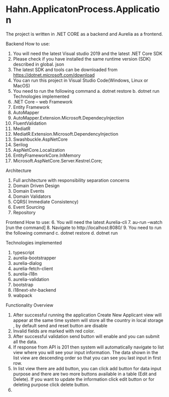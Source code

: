 # Hahn.ApplicatonProcess.Application
The project is written in .NET CORE as a backend and Aurelia as a frontend.

Backend
How to use:
1.	You will need the latest Visual studio 2019 and the latest .NET Core SDK
2.	Please check if you have installed the same runtime version (SDK) described in global. json
3.	The latest SDK and tools can be downloaded from https://dotnet.microsoft.com/download
4.	You can run this project in Visual Studio Code(Windows, Linux or MacOS)
5.	You need to run the following command
a.	dotnet restore
b.	dotnet run
Technologies implemented
1.	.NET Core – web Framework
2.	Entity Framework
3.	AutoMapper
4.	AutoMapper.Extension.Microsoft.DependecyInjection
5.	FluentValidation
6.	MediatR
7.	MediatR.Extension.Microsoft.DependencyInjection
8.	Swashbuckle.AspNetCore 
9.	Serilog
10.	AspNetCore.Localization
11.	EntityFrameworkCore.InMemory
12.	Microsoft.AspNetCore.Server.Kestrel.Core;

Architecture
1.	Full architecture with responsibility separation concerns
2.	Domain Driven Design
3.	Domain Events
4.	Domain Validators
5.	CQRS( Immediate Consistency)
6.	Event Sourcing
7.	Repository


Frontend
How to use:
6.	You will need the latest Aurelia-cli
7.	au-run –watch [run the command]
8.	Navigate to http://localhost:8080/
9.	You need to run the following command
c.	dotnet restore
d.	dotnet run

Technologies implemented
1.	typescript
2.	aurelia-bootstrapper
3.	aurelia-dialog
4.	aurelia-fetch-client
5.	aurelia-i18n
6.	aurelia-validation
7.	bootstrap
8.	i18next-xhr-backend
9.	wabpack

Functionality Overview
1.	After successful running the application Create New Applicant view will appear at the same time system will store all the country in local storage , by default send and reset button are disable
2.	Invalid fields are marked with red color.
3.	After successful validation send button will enable and you can submit all the data.
4.	If response from API is 201 then system will automatically navigate to list view where you will see your input information. The data shown in the list view are descending order so that you can see you last input in first row.
5.	In list view there are add button, you can click add button for data input purpose and there are two more buttons available in a table (Edit and Delete). If you want to update the information click edit button or for deleting purpose click delete button.
6.	 


